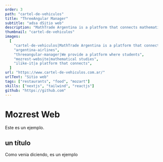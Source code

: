 ```yaml
---
order: 3
path: "cartel-de-vehiculos"
title: "ThreeAngular Manager"
subtitle: "adsa dSitio web"
description: "MathTrade Argentina is a platform that connects mathematicians with students from all over the world. We provide a platform where students can find mentors and teachers to help them with their mathematical studies."
thumbnail: "cartel-de-vehiculos"
images:
  [
    "cartel-de-vehiculos|MathTrade Argentina is a platform that connects mathematicians with students from all over the world.",
    "argentina-airlines",
    "threeangular-manager|We provide a platform where students",
    "mozrest-website|mathematical studies",
    "ilike-it|a platform that connects",
  ]
url: "https://www.cartel-de-vehiculos.com.ar/"
urlText: "Sitio web"
tags: ["restaurants", "food", "mozart"]
skills: ["nextjs", "tailwind", "reactjs"]
github: "https://github.com"
---
```


# Mozrest Web

Este es un ejemplo.

## un título

Como venia diciendo, es un ejemplo
